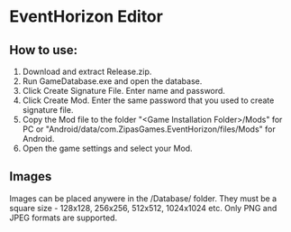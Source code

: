 # EventHorizon Editor

## How to use:

1. Download and extract Release.zip.
2. Run GameDatabase.exe and open the database.
3. Click Create Signature File. Enter name and password.
4. Click Create Mod. Enter the same password that you used to create signature file.
4. Copy the Mod file to the folder "\<Game Installation Folder\>/Mods" for PC or "Android/data/com.ZipasGames.EventHorizon/files/Mods" for Android.
5. Open the game settings and select your Mod.

## Images

Images can be placed anywere in the /Database/ folder. They must be a square size - 128x128, 256x256, 512x512, 1024x1024 etc. Only PNG and JPEG formats are supported.
